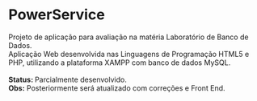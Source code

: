 # PowerService
Projeto de aplicação para avaliação na matéria Laboratório de Banco de Dados.<br>
Aplicação Web desenvolvida nas Linguagens de Programação HTML5 e PHP, utilizando a plataforma XAMPP com banco de dados MySQL. <br><br>
<b> Status: </b> Parcialmente desenvolvido. <br>
<b> Obs:</b> Posteriormente será atualizado com correções e Front End.
